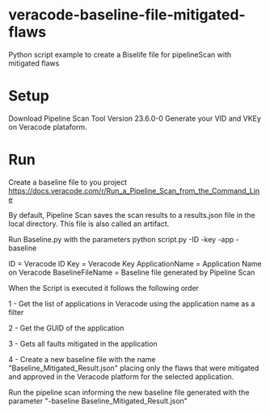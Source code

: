 # veracode-baseline-file-mitigated-flaws
Python script example to create a Biselife file for pipelineScan with mitigated flaws

# Setup
Download Pipeline Scan Tool Version 23.6.0-0
Generate your VID and VKEy on Veracode plataform.

# Run
Create a baseline file to you project
https://docs.veracode.com/r/Run_a_Pipeline_Scan_from_the_Command_Line

By default, Pipeline Scan saves the scan results to a results.json file in the local directory. This file is also called an artifact.

Run Baseline.py with the parameters
python script.py -ID <ID> -key <Key> -app <ApplicationName> -baseline <BaselineFileName>

ID = Veracode ID
Key = Veracode Key
ApplicationName = Application Name on Veracode
BaselineFileName = Baseline file generated by Pipeline Scan


When the Script is executed it follows the following order

1 - Get the list of applications in Veracode using the application name as a filter

2 - Get the GUID of the application

3 - Gets all faults mitigated in the application

4 - Create a new baseline file with the name "Baseline_Mitigated_Result.json" placing only the flaws that were mitigated and approved in the Veracode platform for the selected application.



Run the pipeline scan informing the new baseline file generated with the parameter "-baseline Baseline_Mitigated_Result.json"

